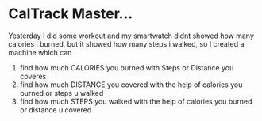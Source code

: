 # CalTrack Master...

Yesterday I did some workout and my smartwatch didnt showed how many calories i burned, but it showed how many steps i walked, so I created a machine which can 

1) find how much CALORIES you burned with Steps or Distance you coveres
2) find how much DISTANCE you covered with the help of calories you burned or steps u walked
3) find how much STEPS you walked with the help of calories you burned or distance u covered
